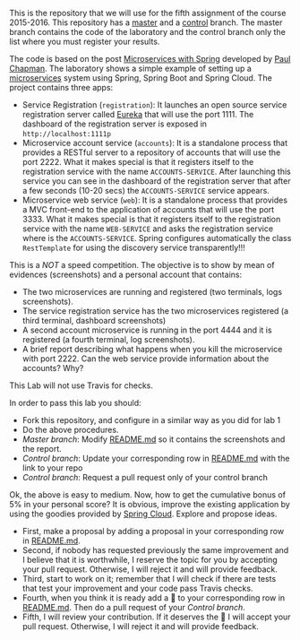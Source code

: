 This is the repository that we will use for the fifth assignment of the course 2015-2016. This repository has a [master](/UNIZAR-30246-WebEngineering/Laboratory-6-microservices/tree/master) and a [control](/UNIZAR-30246-WebEngineering/Laboratory-6-microservices/tree/control) branch. The master branch contains the code of the laboratory and the control branch only the list where you must register your results. 

The code is based on the post [Microservices with Spring](https://spring.io/blog/2015/07/14/microservices-with-spring) developed by [Paul Chapman](https://spring.io/team/pchapman). The laboratory shows a simple example of setting up a [microservices](http://martinfowler.com/articles/microservices.html) system using Spring, Spring Boot and Spring Cloud. The project contains three apps:
* Service Registration (`registration`): It launches an open source service registration server called [Eureka](https://github.com/Netflix/eureka) that will use the port 1111. The dashboard of the registration server is exposed in `http://localhost:1111p`
* Microservice account service (`accounts`): It is a standalone process that provides a RESTful server to a repository of accounts that will use the port 2222. What it makes special is that it registers itself to the registration service with the name `ACCOUNTS-SERVICE`. After launching this service you can see in the dashboard of the registration server that after a few seconds (10-20 secs) the  `ACCOUNTS-SERVICE` service appears.
* Microservice web service (`web`): It is a standalone process that provides a MVC front-end to the application of accounts that will use the port 3333. What it makes special is that it registers itself to the registration service with the name `WEB-SERVICE` and asks the registration service where is the `ACCOUNTS-SERVICE`. Spring configures automatically the class  `RestTemplate` for using the discovery service transparently!!!

This is a *NOT* a speed competition. The objective is to show by mean of evidences (screenshots) and a personal account that contains:
* The two microservices are running and registered (two terminals, logs screenshots).
* The service registration service has the two microservices registered (a third terminal, dashboard screenshots)
* A second account microservice is running in the port 4444 and it is registered (a fourth terminal, log screenshots).
* A brief report describing what happens when you kill the microservice with port 2222. Can the web service provide information about the accounts? Why?

This Lab will not use Travis for checks. 

In order to pass this lab you should:
- Fork this repository, and configure in a similar way as you did for lab 1
- Do the above procedures.
- _Master branch_: Modify [README.md](/UNIZAR-30246-WebEngineering/Laboratory-6-microservices/tree/master/README.md) so it contains the screenshots and the report. 
- _Control branch_: Update your corresponding row in [README.md](/UNIZAR-30246-WebEngineering/Laboratory-6-microservices/tree/control/README.md) with the link to your repo
- _Control branch_: Request a pull request only of your control branch

Ok, the above is easy to medium. Now, how to get the cumulative bonus of 5% in your personal score? It is obvious, improve the existing application by using the goodies provided by [Spring Cloud](http://projects.spring.io/spring-cloud/). Explore and propose ideas. 
- First, make a proposal by adding a proposal in your corresponding row in [README.md](/UNIZAR-30246-WebEngineering/Laboratory-6-microservices/tree/control/README.md). 
- Second, if nobody has requested previously the same improvement and I believe that it is worthwhile, I reserve the topic for you by accepting your pull request. Otherwise, I will reject it and will provide feedback.
- Third, start to work on it; remember that I will check if there are tests that test your improvement and your code pass Travis checks.
- Fourth, when you think it is ready add a :gift: to your corresponding row in [README.md](/UNIZAR-30246-WebEngineering/Laboratory-6-microservices/tree/control/README.md). Then do a pull request of your _Control branch_.
- Fifth, I will review your contribution. If it deserves the :gift: I will accept your pull request. Otherwise, I will reject it and will provide feedback.

 